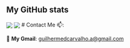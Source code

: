 ## My GitHub stats

<a>
  <img align="center" src="https://github-readme-stats.vercel.app/api/top-langs/?username=Guilherme786&langs_count=9&layout=compact&theme=dracula&hide=java,scss,gdscript" />
</a>
<a>
  <img align="center" src="https://github-readme-stats.vercel.app/api?username=Guilherme786&count_private=true&show_icons=true&theme=dracula" />
</a>
# Contact Me 📫:


📩 **My Gmail**: guilhermedcarvalho.a@gmail.com<br/>
